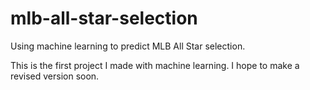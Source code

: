 # mlb-all-star-selection
Using machine learning to predict MLB All Star selection.

This is the first project I made with machine learning. I hope to make a revised version soon.
